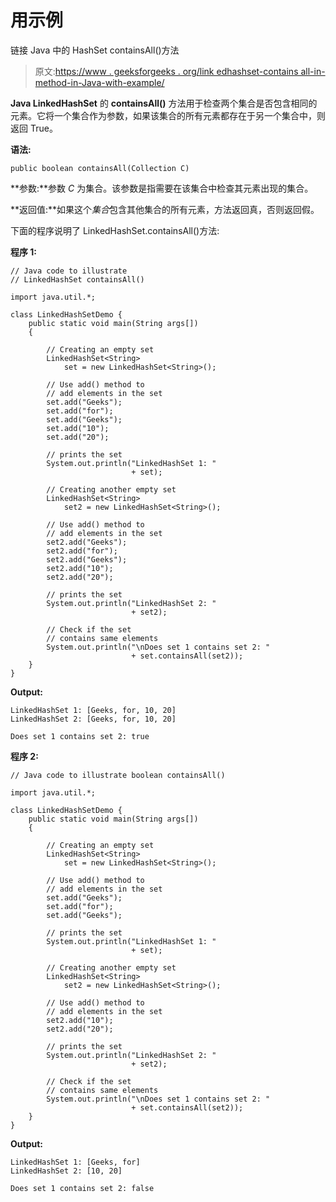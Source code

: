 # 用示例

链接 Java 中的 HashSet containsAll()方法

> 原文:[https://www . geeksforgeeks . org/link edhashset-contains all-in-method-in-Java-with-example/](https://www.geeksforgeeks.org/linkedhashset-containsall-method-in-java-with-example/)

**Java LinkedHashSet** 的 **containsAll()** 方法用于检查两个集合是否包含相同的元素。它将一个集合作为参数，如果该集合的所有元素都存在于另一个集合中，则返回 True。

**语法:**

```
public boolean containsAll(Collection C)
```

**参数:**参数 *C* 为集合。该参数是指需要在该集合中检查其元素出现的集合。

**返回值:**如果这个*集合*包含其他集合的所有元素，方法返回真，否则返回假。

下面的程序说明了 LinkedHashSet.containsAll()方法:

**程序 1:**

```
// Java code to illustrate
// LinkedHashSet containsAll()

import java.util.*;

class LinkedHashSetDemo {
    public static void main(String args[])
    {

        // Creating an empty set
        LinkedHashSet<String>
            set = new LinkedHashSet<String>();

        // Use add() method to
        // add elements in the set
        set.add("Geeks");
        set.add("for");
        set.add("Geeks");
        set.add("10");
        set.add("20");

        // prints the set
        System.out.println("LinkedHashSet 1: "
                           + set);

        // Creating another empty set
        LinkedHashSet<String>
            set2 = new LinkedHashSet<String>();

        // Use add() method to
        // add elements in the set
        set2.add("Geeks");
        set2.add("for");
        set2.add("Geeks");
        set2.add("10");
        set2.add("20");

        // prints the set
        System.out.println("LinkedHashSet 2: "
                           + set2);

        // Check if the set
        // contains same elements
        System.out.println("\nDoes set 1 contains set 2: "
                           + set.containsAll(set2));
    }
}
```

**Output:**

```
LinkedHashSet 1: [Geeks, for, 10, 20]
LinkedHashSet 2: [Geeks, for, 10, 20]

Does set 1 contains set 2: true

```

**程序 2:**

```
// Java code to illustrate boolean containsAll()

import java.util.*;

class LinkedHashSetDemo {
    public static void main(String args[])
    {

        // Creating an empty set
        LinkedHashSet<String>
            set = new LinkedHashSet<String>();

        // Use add() method to
        // add elements in the set
        set.add("Geeks");
        set.add("for");
        set.add("Geeks");

        // prints the set
        System.out.println("LinkedHashSet 1: "
                           + set);

        // Creating another empty set
        LinkedHashSet<String>
            set2 = new LinkedHashSet<String>();

        // Use add() method to
        // add elements in the set
        set2.add("10");
        set2.add("20");

        // prints the set
        System.out.println("LinkedHashSet 2: "
                           + set2);

        // Check if the set
        // contains same elements
        System.out.println("\nDoes set 1 contains set 2: "
                           + set.containsAll(set2));
    }
}
```

**Output:**

```
LinkedHashSet 1: [Geeks, for]
LinkedHashSet 2: [10, 20]

Does set 1 contains set 2: false

```
